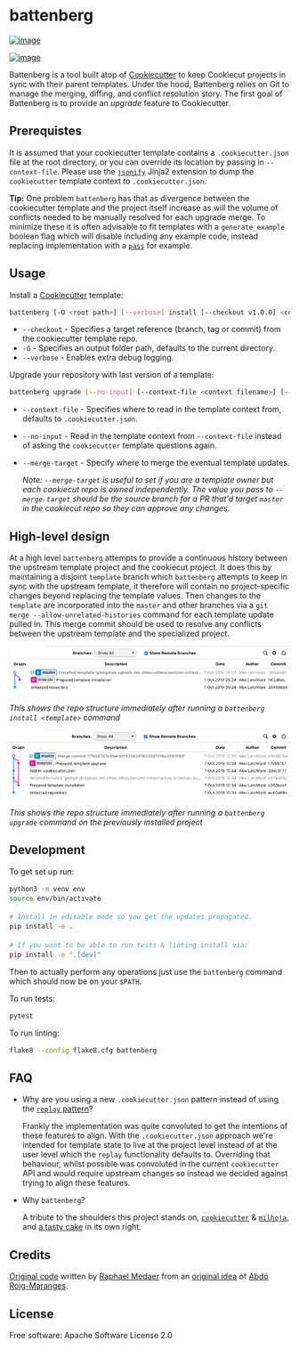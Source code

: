 # battenberg

[![image](https://img.shields.io/pypi/v/battenberg.svg)](https://pypi.python.org/pypi/battenberg)

[![image](https://img.shields.io/travis/zillow/battenberg.svg)](https://travis-ci.org/zillow/battenberg)

Battenberg is a tool built atop of [Cookiecutter](https://github.com/audreyr/cookiecutter) to keep Cookiecut projects
in sync with their parent templates. Under the hood, Battenberg relies on Git to manage the merging, diffing, and
conflict resolution story. The first goal of Battenberg is to provide an *upgrade* feature to Cookiecutter.

## Prerequistes

It is assumed that your cookiecutter template contains a `.cookiecutter.json` file at the root directory, or you can override its location by
passing in `--context-file`. Please use the [`jsonify`](https://github.com/cookiecutter/cookiecutter/pull/791) Jinja2 extension to dump the
`cookiecutter` template context to `.cookiecutter.json`.

**Tip:** One problem `battenberg` has that as divergence between the cookiecutter template and the project itself increase as will the volume of
conflicts needed to be manually resolved for each upgrade merge. To minimize these it is often advisable to fit templates with a
`generate_example` boolean flag which will disable including any example code, instead replacing implementation with a
[`pass`](https://docs.python.org/3/reference/simple_stmts.html#the-pass-statement) for example.

## Usage

Install a [Cookiecutter](https://github.com/audreyr/cookiecutter) template:

```bash
battenberg [-O <root path>] [--verbose] install [--checkout v1.0.0] <cookiecutter template path/URL>
```

* `--checkout` - Specifies a target reference (branch, tag or commit) from the cookiecutter template repo.
* `-O` - Specifies an output folder path, defaults to the current directory.
* `--verbose` - Enables extra debug logging.

Upgrade your repository with last version of a template:

```bash
battenberg upgrade [--no-input] [--context-file <context filename>] [--merge-target <branch, tag or commit>]
```

* `--context-file` - Specifies where to read in the template context from, defaults to `.cookiecutter.json`.
* `--no-input` - Read in the template context from `--context-file` instead of asking the `cookiecutter` template questions again.
* `--merge-target` - Specify where to merge the eventual template updates.

    *Note: `--merge-target` is useful to set if you are a template owner but each cookiecut repo is owned independently. The value you pass*
    *to `--merge-target` should be the source branch for a PR that'd target `master` in the cookiecut repo so they can approve any changes.*

## High-level design

At a high level `battenberg` attempts to provide a continuous history between the upstream template project and the cookiecut project. It does this by maintaining a disjoint `template`
branch which `battenberg` attempts to keep in sync with the upstream template, it therefore will contain no project-specific changes beyond replacing the template values. Then changes
to the `template` are incorporated into the `master` and other branches via a `git merge --allow-unrelated-histories` command for each template update pulled in. This merge commit
should be used to resolve any conflicts between the upstream template and the specialized project.

![A new project in battenberg](img/new.png)

*This shows the repo structure immediately after running a `battenberg install <template>` command*

![An updated project in battenberg](img/updated.png)

*This shows the repo structure immediately after running a `battenberg upgrade` command on the previously installed project*

## Development

To get set up run:

```bash
python3 -m venv env
source env/bin/activate

# Install in editable mode so you get the updates propagated.
pip install -e .

# If you want to be able to run tests & linting install via:
pip install -e ".[dev]"
```

Then to actually perform any operations just use the `battenberg` command which should now be on your `$PATH`.

To run tests:

```bash
pytest
```

To run linting:

```bash
flake8 --config flake8.cfg battenberg
```

## FAQ

* Why are you using a new `.cookiecutter.json` pattern instead of using the [`replay` pattern](https://cookiecutter.readthedocs.io/en/latest/advanced/replay.html)?

    Frankly the implementation was quite convoluted to get the intentions of these features to align. With the `.cookiecutter.json` approach
    we're intended for template state to live at the project level instead of at the user level which the `replay` functionality defaults to.
    Overriding that behaviour, whilst possible was convoluted in the current `cookiecutter` API and would require upstream changes so instead
    we decided against trying to align these features.

* Why `battenberg`?

    A tribute to the shoulders this project stands on, [`cookiecutter`](https://github.com/cookiecutter/cookiecutter) &
    [`milhoja`](https://github.com/rmedaer/milhoja), and [a tasty cake](https://en.wikipedia.org/wiki/Battenberg_cake) in its own right.

## Credits

[Original code](https://github.com/rmedaer/battenberg) written by [Raphael Medaer](https://github.com/rmedaer) from an [original
idea](https://github.com/cookiecutter/cookiecutter/issues/784) of [Abdó Roig-Maranges](https://github.com/aroig).

## License

Free software: Apache Software License 2.0
